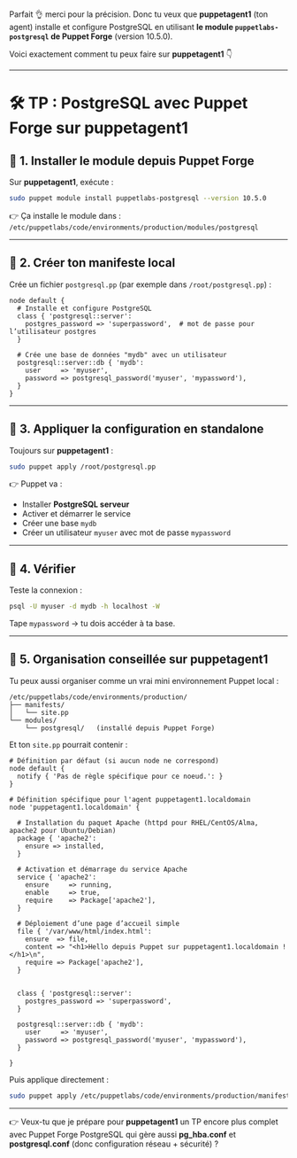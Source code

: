 Parfait 👌 merci pour la précision.
Donc tu veux que **puppetagent1** (ton agent) installe et configure PostgreSQL en utilisant **le module `puppetlabs-postgresql` de Puppet Forge** (version 10.5.0).

Voici exactement comment tu peux faire sur **puppetagent1** 👇

---

# 🛠️ TP : PostgreSQL avec Puppet Forge sur puppetagent1

## 🔹 1. Installer le module depuis Puppet Forge

Sur **puppetagent1**, exécute :

```bash
sudo puppet module install puppetlabs-postgresql --version 10.5.0
```

👉 Ça installe le module dans :
`/etc/puppetlabs/code/environments/production/modules/postgresql`

---

## 🔹 2. Créer ton manifeste local

Crée un fichier `postgresql.pp` (par exemple dans `/root/postgresql.pp`) :

```puppet
node default {
  # Installe et configure PostgreSQL
  class { 'postgresql::server':
    postgres_password => 'superpassword',  # mot de passe pour l’utilisateur postgres
  }

  # Crée une base de données "mydb" avec un utilisateur
  postgresql::server::db { 'mydb':
    user     => 'myuser',
    password => postgresql_password('myuser', 'mypassword'),
  }
}
```

---

## 🔹 3. Appliquer la configuration en standalone

Toujours sur **puppetagent1** :

```bash
sudo puppet apply /root/postgresql.pp
```

👉 Puppet va :

* Installer **PostgreSQL serveur**
* Activer et démarrer le service
* Créer une base `mydb`
* Créer un utilisateur `myuser` avec mot de passe `mypassword`

---

## 🔹 4. Vérifier

Teste la connexion :

```bash
psql -U myuser -d mydb -h localhost -W
```

Tape `mypassword` → tu dois accéder à ta base.

---

## 🔹 5. Organisation conseillée sur puppetagent1

Tu peux aussi organiser comme un vrai mini environnement Puppet local :

```
/etc/puppetlabs/code/environments/production/
├── manifests/
│   └── site.pp
└── modules/
    └── postgresql/   (installé depuis Puppet Forge)
```

Et ton `site.pp` pourrait contenir :

```puppet
# Définition par défaut (si aucun node ne correspond)
node default {
  notify { 'Pas de règle spécifique pour ce noeud.': }
}

# Définition spécifique pour l'agent puppetagent1.localdomain
node 'puppetagent1.localdomain' {

  # Installation du paquet Apache (httpd pour RHEL/CentOS/Alma, apache2 pour Ubuntu/Debian)
  package { 'apache2':
    ensure => installed,
  }

  # Activation et démarrage du service Apache
  service { 'apache2':
    ensure     => running,
    enable     => true,
    require    => Package['apache2'],
  }

  # Déploiement d’une page d’accueil simple
  file { '/var/www/html/index.html':
    ensure  => file,
    content => "<h1>Hello depuis Puppet sur puppetagent1.localdomain !</h1>\n",
    require => Package['apache2'],
  }


  class { 'postgresql::server':
    postgres_password => 'superpassword',
  }

  postgresql::server::db { 'mydb':
    user     => 'myuser',
    password => postgresql_password('myuser', 'mypassword'),
  }

}

```

Puis applique directement :

```bash
sudo puppet apply /etc/puppetlabs/code/environments/production/manifests/site.pp
```

---

👉 Veux-tu que je prépare pour **puppetagent1** un TP encore plus complet avec Puppet Forge PostgreSQL qui gère aussi **pg\_hba.conf** et **postgresql.conf** (donc configuration réseau + sécurité) ?
